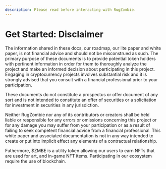 ```yaml
---
description: Please read before interacting with RugZombie.
---
```


# Get Started: Disclaimer

The information shared in these docs, our roadmap, our lite paper and white paper, is not financial advice and should not be misconstrued as such. The primary purpose of these documents is to provide potential token holders with pertinent information in order for them to thoroughly analyze the project and make an informed decision about participating in this project. Engaging in cryptocurrency projects involves substantial risk and it is strongly advised that you consult with a financial professional prior to your participation.

These documents do not constitute a prospectus or offer document of any sort and is not intended to constitute an offer of securities or a solicitation for investment in securities in any jurisdiction.

Neither RugZombie nor any of its contributors or creators shall be held liable or responsible for any errors or omissions concerning this project or for any damage you may suffer from your participation or as a result of failing to seek competent financial advice from a financial professional. This white paper and associated documentation is not in any way intended to create or put into implicit effect any elements of a contractual relationship.

Futhermore, $ZMBE is a utility token allowing our users to earn NFTs that are used for art, and in-game NFT items. Participating in our ecosystem require the use of blockchain.&#x20;
